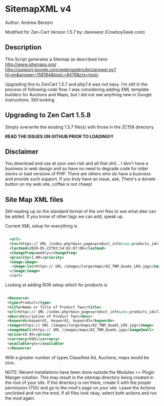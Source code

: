 # SitemapXML v4 
Author:  Andrew Berezin 

Modified for Zen-Cart Version 1.5.7 by: davewest (CowboyGeek.com)

## Description
This Script generates a Sitemap as described here:
http://www.sitemaps.org/
http://support.google.com/webmasters/bin/answer.py?hl=en&answer=156184&topic=8476&ctx=topic

Upgrading this to ZenCart 1.5.7 and php7.4 was not easy.  I'm still in the process of following code flow.  I was considering adding XML template builders for Auctions and Maps, but I did not see anything new in Google instructions.  Still looking.

## Upgrading to Zen Cart 1.5.8
Simply overwrite the existing 1.5.7 file(s) with those in the ZC158 directory.

**READ THE ISSUES ON GITHUB PRIOR TO LOADING!!!**

## Disclaimer
You download and use at your own risk and all that shit...
I don't have a business in web design and so have no need to degrade code for older stores or bad versions of PHP. 
There are others who do have a business and provide such support.
If you truly have an issue, ask, There's a donate button on my web site, coffee is not cheep!

## Site Map XML files
Still reading up on the standard format of the xml files to see what else can be added.  If you know of other tags we can add, speak up.

Current XML setup for everything is
```xml

  <url>
  <loc>https:// URL /index.php?main_page=product_info&amp;products_id=72</loc>
  <lastmod>2020-05-22T03:54:02-07:00</lastmod>
  <changefreq>weekly</changefreq>
  <priority>1.00</priority>
  <image:image>
   <image:loc>https:// URL /images/large/maps/AZ_TNM_Quads_LRG.jpg</image:loc>
  </image:image>
  </url>

```
Looking at adding ROR setup which for products is
```xml

 <Resource>
 <type>Product</type>
 <title>Name or Title of Product Two</title>
 <url>https:// URL /index.php?main_page=product_info&amp;products_id=72</url>
 <desc>Description of Product Two</desc>
 <keywords>keyword1, keyword2, keyword3</keywords>
 <image>https:// URL /images/large/maps/AZ_TNM_Quads_LRG.jpg</image>
 <imageSmall>https:// URL /images/maps/AZ_TNM_Quads.jpg</imageSmall>
 <price>19.95</price>
 <currency>USD</currency>
 <available>yes</available>
 </Resource>

```
 
 With a greater number of types Classified Ad, Auctions, maps would be nice..
 
 NOTE:  Recent installations have been done outside the Modules  >>  Plugin Manger solution.  This may result in the sitemap directory being created in the root of your site.  If the directory is not there, create it with the proper permission (755) and go to the mod's page on your site.  Leave the Actions unclicked and run the mod.  If all files look okay, select both actions and run the mod again.
 
